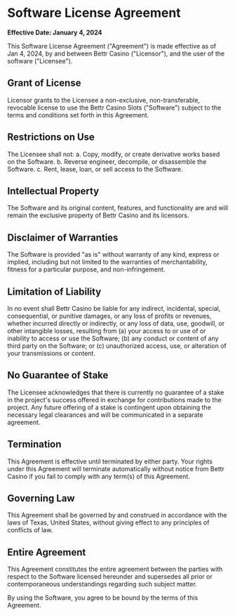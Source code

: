 # Software License Agreement

**Effective Date: January 4, 2024**

This Software License Agreement ("Agreement") is made effective as of Jan 4, 2024, by and between Bettr Casino ("Licensor"), and the user of the software ("Licensee").

## Grant of License
Licensor grants to the Licensee a non-exclusive, non-transferable, revocable license to use the Bettr Casino Slots ("Software") subject to the terms and conditions set forth in this Agreement.

## Restrictions on Use
The Licensee shall not:
a. Copy, modify, or create derivative works based on the Software.
b. Reverse engineer, decompile, or disassemble the Software.
c. Rent, lease, loan, or sell access to the Software.

## Intellectual Property
The Software and its original content, features, and functionality are and will remain the exclusive property of Bettr Casino and its licensors.

## Disclaimer of Warranties
The Software is provided "as is" without warranty of any kind, express or implied, including but not limited to the warranties of merchantability, fitness for a particular purpose, and non-infringement.

## Limitation of Liability
In no event shall Bettr Casino be liable for any indirect, incidental, special, consequential, or punitive damages, or any loss of profits or revenues, whether incurred directly or indirectly, or any loss of data, use, goodwill, or other intangible losses, resulting from (a) your access to or use of or inability to access or use the Software; (b) any conduct or content of any third party on the Software; or (c) unauthorized access, use, or alteration of your transmissions or content.

## No Guarantee of Stake
The Licensee acknowledges that there is currently no guarantee of a stake in the project's success offered in exchange for contributions made to the project. Any future offering of a stake is contingent upon obtaining the necessary legal clearances and will be communicated in a separate agreement.

## Termination
This Agreement is effective until terminated by either party. Your rights under this Agreement will terminate automatically without notice from Bettr Casino if you fail to comply with any term(s) of this Agreement.

## Governing Law
This Agreement shall be governed by and construed in accordance with the laws of Texas, United States, without giving effect to any principles of conflicts of law.

## Entire Agreement
This Agreement constitutes the entire agreement between the parties with respect to the Software licensed hereunder and supersedes all prior or contemporaneous understandings regarding such subject matter.

By using the Software, you agree to be bound by the terms of this Agreement.
